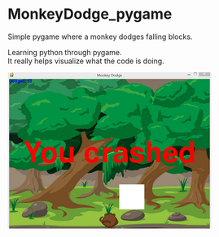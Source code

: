 # MonkeyDodge_pygame
Simple pygame where a monkey dodges falling blocks.  

Learning python through pygame.  
It really helps visualize what the code is doing.  

  
  
![Image of crashed](https://github.com/mccluret/MonkeyDodge_pygame/blob/master/GameImageExample.PNG)
